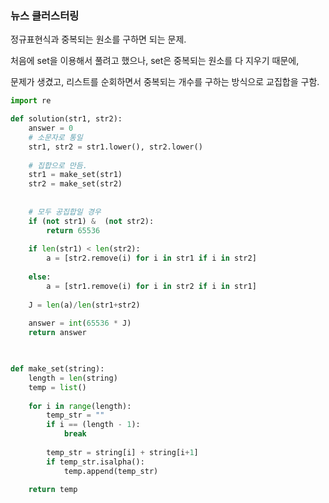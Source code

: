 ### 뉴스 클러스터링


정규표현식과 중복되는 원소를 구하면 되는 문제.   

처음에 set을 이용해서 풀려고 했으나, set은 중복되는 원소를 다 지우기 때문에,   

문제가 생겼고, 리스트를 순회하면서 중복되는 개수를 구하는 방식으로 교집합을 구함.   


```python
import re

def solution(str1, str2):
    answer = 0
    # 소문자로 통일
    str1, str2 = str1.lower(), str2.lower()
    
    # 집합으로 만듬.
    str1 = make_set(str1)
    str2 = make_set(str2)
    
    
    # 모두 공집합일 경우
    if (not str1) &  (not str2):
        return 65536
    
    if len(str1) < len(str2):
        a = [str2.remove(i) for i in str1 if i in str2]
        
    else:
        a = [str1.remove(i) for i in str2 if i in str1]
    
    J = len(a)/len(str1+str2)
    
    answer = int(65536 * J)
    return answer


    
def make_set(string):
    length = len(string)
    temp = list()
    
    for i in range(length):
        temp_str = ""
        if i == (length - 1):
            break
        
        temp_str = string[i] + string[i+1]
        if temp_str.isalpha():    
            temp.append(temp_str)
            
    return temp
    
```
